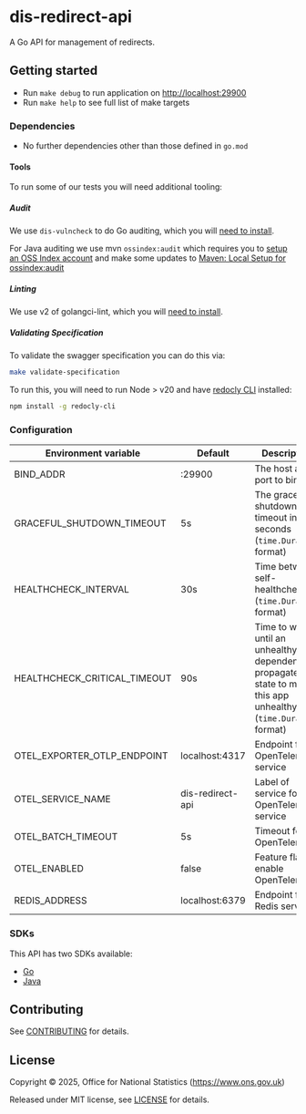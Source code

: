 # dis-redirect-api

A Go API for management of redirects.

## Getting started

* Run `make debug` to run application on <http://localhost:29900>
* Run `make help` to see full list of make targets

### Dependencies

* No further dependencies other than those defined in `go.mod`

#### Tools

To run some of our tests you will need additional tooling:

##### Audit

We use `dis-vulncheck` to do Go auditing, which you will [need to install](https://github.com/ONSdigital/dis-vulncheck).

For Java auditing we use mvn `ossindex:audit` which requires you to [setup an OSS Index account](https://github.com/ONSdigital/dp/blob/main/guides/MAC_SETUP.md#oss-index-account-and-configuration) 
and make some updates to [Maven: Local Setup for ossindex:audit](https://github.com/ONSdigital/dp/blob/main/guides/MAC_SETUP.md#maven-local-setup-for-ossindexaudit)

##### Linting

We use v2 of golangci-lint, which you will [need to install](https://golangci-lint.run/docs/welcome/install).

##### Validating Specification

To validate the swagger specification you can do this via:

```sh
make validate-specification
```

To run this, you will need to run Node > v20 and have [redocly CLI](https://github.com/Redocly/redocly-cli) installed:

```sh
npm install -g redocly-cli
```

### Configuration

| Environment variable         | Default            | Description                                                                                                          |
| ---------------------------- |--------------------|----------------------------------------------------------------------------------------------------------------------|
| BIND_ADDR                    | :29900             | The host and port to bind to                                                                                         |
| GRACEFUL_SHUTDOWN_TIMEOUT    | 5s                 | The graceful shutdown timeout in seconds (`time.Duration` format)                                                    |
| HEALTHCHECK_INTERVAL         | 30s                | Time between self-healthchecks (`time.Duration` format)                                                              |
| HEALTHCHECK_CRITICAL_TIMEOUT | 90s                | Time to wait until an unhealthy dependent propagates its state to make this app unhealthy (`time.Duration` format)   |
| OTEL_EXPORTER_OTLP_ENDPOINT  | localhost:4317     | Endpoint for OpenTelemetry service                                                                                   |
| OTEL_SERVICE_NAME            | dis-redirect-api   | Label of service for OpenTelemetry service                                                                           |
| OTEL_BATCH_TIMEOUT           | 5s                 | Timeout for OpenTelemetry                                                                                            |
| OTEL_ENABLED                 | false              | Feature flag to enable OpenTelemetry                                                                                 |
 | REDIS_ADDRESS                | localhost:6379     | Endpoint for Redis service                                                                                           |

### SDKs

This API has two SDKs available:

* [Go](./sdk/go/README.md)
* [Java](./sdk/java/README.md)

## Contributing

See [CONTRIBUTING](CONTRIBUTING.md) for details.

## License

Copyright © 2025, Office for National Statistics (<https://www.ons.gov.uk>)

Released under MIT license, see [LICENSE](LICENSE.md) for details.
